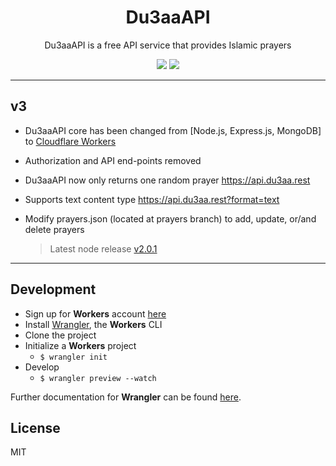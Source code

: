 <h1 align="center">Du3aaAPI</h1>

<p align="center">Du3aaAPI is a free API service that provides Islamic prayers</p>

<div style="text-align:center"><img src="https://img.shields.io/github/package-json/v/mymk95/du3aa-api" /> <img src="https://img.shields.io/github/v/release/mymk95/du3aa-api" /></div>

---

## v3
- Du3aaAPI core has been changed from [Node.js, Express.js, MongoDB] to [Cloudflare Workers](https://workers.cloudflare.com/)
- Authorization and API end-points removed
- Du3aaAPI now only returns one random prayer https://api.du3aa.rest
- Supports text content type https://api.du3aa.rest?format=text
- Modify prayers.json (located at prayers branch) to add, update, or/and delete prayers

  > Latest node release [v2.0.1](https://github.com/mymk95/du3aa-api/releases/tag/v2.0.1)


---

## Development
- Sign up for **Workers** account [here](https://dash.cloudflare.com/sign-up/workers)
- Install [Wrangler](https://github.com/cloudflare/wrangler), the **Workers** CLI
- Clone the project
- Initialize a **Workers** project 
  - `$ wrangler init`
- Develop 
  - `$ wrangler preview --watch`

Further documentation for **Wrangler** can be found [here](https://developers.cloudflare.com/workers/tooling/wrangler).

## License
MIT

